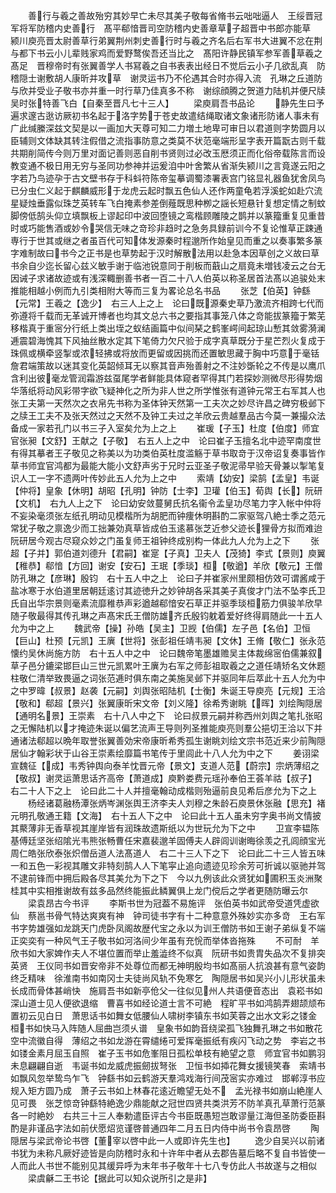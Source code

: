 <!-- { "loadSidebar": true } -->
　　善行与羲之善故殆穷其妙早亡未尽其美子敬每省脩书云咄咄逼人　王绥晋冠军将军防稽内史善行　髙平郗愔晋司空防稽内史善章草子超晋中书郎亦能草　颍川庾亮晋太尉善草行弟翼荆州刺史善行时与羲之齐名后右军书大进翼不忿在荆与都下书云小儿辈贱家鸡而爱野鹜俟吾还当比之　髙阳许静民镇军参军善草羲之髙足　晋穆帝时有张翼善学人书冩羲之自书表表出经日不觉后云小子几欲乱真　防稽隠士谢敷胡人康昕并攻草　谢灵运书乃不伦遇其合时亦得入流　孔琳之丘道防与欣并受业子敬书亦并重一时行草乃佳真多不称　谢综顔腾之贺道力陆机并便尺牍　吴时张特善飞白【自秦至晋凡七十三人】
　　梁庾肩吾书品论
　　静先生曰予遍求邃古逖访厥初书名起于洛字势于苍史故遣结绳取诸文象诸形防诸人事未有广此缄縢深兹文契是以一画加大天尊可知二力増土地卑可审日以君道则字势圆月以臣辅则文体缺其转注假借之流指事防意之类莫不状范毫端形呈字表开篇翫古则千载共期削简传今则万里对面记善则恶自削书贤则过必改玉厯须正而化俗帝载陈言而设教变通不极日用无穷与圣同功参神并运爰洎中叶舍繁从省渐失颍川之言竟遂云阳之字若乃鸟迹孕于古文壁书存于科蚪符陈帝玺摹调蜀漆署表宫门铭显礼器鱼犹舍凤鸟已分虫仁义起于麒麟威形于龙虎云起时飘五色仙人还作两童龟若浮溪蛇如赴穴流星疑烛垂露似珠芝英转车飞白掩素参差倒薤既思种栁之謡长短悬针复想定情之制蚊脚傍低鹄头仰立填飘板上谬起印中波回堕镜之鸾楷顾雕陵之鹊并以篆籀重复见重昔时或巧能售酒或妙令哭信无味之竒珍非趋时之急务具録前训今不复论惟草正踈通専行于世其或继之者虽百代可知体发源秦时程邈所作始皇见而重之以奏事繁多篆字难制故曰书今之正书是也草势起于汉时解散法用以赴急本因草创之义故曰草书余自少迄长留心兹义敏手谢于临池锐意同于削板而蕺山之扇竟未増钱凌云之台无因诫子求诸故迹或有浅深輙删善书者一百二十八人伯英以称圣居首法髙以追骏处末推能相越小例而九引类相附大等而三复为畧论总名书品
　　张芝【伯英】钟繇【元常】王羲之【逸少】　右三人上之上　论曰既源秦史草乃激流齐相跨七代而弥遵将千载而无革诚开博者也均其文总六书之要指其事笼八体之竒能拔篆籀于繁芜移楷真于重宻分行纸上类出垤之蚁结画篇中似间琹之鹤峯崿间起琼山慙其敛雾漪澜逓震碧海愧其下风抽丝散水定其下笔倚力欠尺验于成字真草既分于星芒烈火复成于珠佩或横牵竖掣或浓轻拂或将放而更留或因挑而还置敏思藏于胸中巧意于毫铦詹君端策故以迷其变化英韶倾耳无以察其音声殆善射之不注妙斲轮之不传是以鹰爪含利出彼毫龙管润霜游兹虿尾学者鲜能具体窥者罕得其门若探妙测微尽形得势烟华落纸将动风彩带字欲飞疑神化之所为非人世之所学惟张有道钟元常王右军其人也张工夫第一天然次之衣帛先书称为圣体钟天然第一工夫次之妙尽许昌之碑穷极邺下之牍王工夫不及张天然过之天然不及钟工夫过之羊欣云贵越羣品古今莫一兼撮众法备成一家若孔门以书三子入室矣允为上之上
　　崔瑗【子玉】杜度【伯度】师宜官张昶【文舒】王献之【子敬】　右五人上之中　论曰崔子玉擅名北中迹罕南度世有得其摹者王子敬见之称美以为功类伯英杜度滥觞于草书取竒于汉帝诏复奏事皆作草书师宜官鸿都为最能大能小文舒声劣于兄时云亚圣子敬泥帚早验天骨兼以掣笔复识人工一字不遗两叶传妙此五人允为上之中
　　索靖【幼安】梁鹄【孟皇】韦诞【仲将】皇象【休明】胡昭【孔明】钟防【士李】卫瓘【伯玉】荀舆【长】阮研【文机】　右九人上之下　论曰幼安敛蔓舅氏抗名衞令孟皇功尽笔力字入帐中仲将不妄染毫须张左纸孔明动见模楷所为胡肥而钟痩休明斟酌二家驱驾八絶士季之范元常犹子敬之禀逸少而工拙兼効真草皆成伯玉逺慕张芝近参父迹长狸骨方拟而难迨阮研居今观古尽窥众妙之门虽复师王祖钟终成别构一体此九人允为上之下
　　张超【子并】郭伯道刘德升【君嗣】崔寔【子真】卫夫人【茂猗】李式【景则】庾翼【稚恭】郗愔【方回】谢安【安石】王珉【季琰】桓【敬遒】羊欣【敬元】王僧防孔琳之【彦琳】殷钧　右十五人中之上　论曰子并崔家州里颇相仿效可谓酱咸于盐冰寒于水伯道里居朝廷逺讨其迹徳升之妙钟胡各采其美子真俊才门法不坠李氏卫氏自出华宗景则毫素流靡稚恭声彩遒越郗愔安石草正并驱季琰桓筋力俱骏羊欣早随子敬最得其传孔琳之声髙宋氏王僧防雄齐氏殷钧躭着爱好终得肩随此一十五人允为中之上
　　魏武帝【操】孙皓【吴主】卫觊【伯儒】左子邑【名伯】卫恒【巨山】杜预【元凯】王廙【世将】张彭祖任靖韦昶【文休】王脩【敬仁】张永范懐约吴休尚施方防　右十五人中之中　论曰魏帝笔墨雄赡吴主体裁绵宻伯儒兼叙草子邑分鏕梁邯巨山三世元凯累叶王廙为右军之师彭祖取羲之之道任靖矫名文休题柱敬仁清举致畏逼之词张范逓时俱东南之美施吴邺下并驱同年后萃此十五人允为中之中罗暐【叔景】赵袭【元嗣】刘舆张昭陆机【士衡】朱诞王导庾亮【元规】王洽【敬和】郗超【景兴】张翼康昕宋文帝【刘义隆】徐希秀谢眺【晖】刘绘陶隠居【通明名景】王崇素　右十八人中之下　论曰叔景元嗣并称西州刘舆之笔扎张昭之无懈陆机以才掩迹朱诞以偏艺流声王导则列圣推能庾亮则羣公挹切王洽以下并通诸法郗超以晩年取誉张翼善効宋帝康昕希秀孤生谢眺刘绘文宗书范近来少前陶隠居仙才翰彩状于山谷王崇素绘靡篇书笔传于里闾此十八人允为中之下
　　姜诩梁宣魏征【成】韦秀钟舆向泰羊忱晋元帝【景文】支道人范【蔚宗】宗炳薄绍之【敬叔】谢灵运萧思话齐高帝【萧道成】庾黔娄费元瑶孙奉伯王荟羊祜【叔子】　右二十人下之上　论曰此二十人并擅毫翰动成楷则殆逼前良见希后彦允为下之上
　　杨经诸葛融杨潭张炳岑渊张舆王济李夫人刘穆之朱龄石庾景休张融【思充】褚元明孔敬通王籍【文海】　右十五人下之中　论曰此十五人虽未穷字奥书尚文情披其藂薄非无香草视其崖岸皆有润珠故遗斯纸以为世玩允为下之中
　　卫宣李韫陈基傅廷坚张绍隂光韦熊张畅曹任宋嘉裴邈羊固傅夫人辟闾训谢晦徐羡之孔闾顔宝光周仁皓张欣泰张炽僧岳道人法髙道人　右二十三人下之下　论曰此二十三人皆五味一和五色一彩视其雕文非特刻鹄人人下笔寜止追向遗迹见珍余芳可折诚以驱驰并驾不逮前锋而中拥后殿各尽其美允为下之下　今以九例该此众贤犹如圃积玉炎洲聚桂其中实相推谢故有兹多品然终能振此鳞翼俱上龙门傥后之学者更随防曝云尔
　　梁袁昂古今书评
　　李斯书世为冠葢不易施评　张伯英书如武帝受道凭虚欲仙　蔡邕书骨气特达爽爽有神　钟司徒书字有十二种意意外殊妙实亦多竒　王右军书字势雄强如龙跳天门虎卧凤阁故歴代宝之永以为训王僧防书如王谢子弟纵复不端正奕奕有一种风气王子敬书如河洛间少年虽有充恱而举体沓拖殊
　　不可耐　羊欣书如大家婢作夫人不堪位置而举止羞澁终不似真　阮研书如贵胄失品次不复排突英贤　王仪同书如晋安帝非不处尊位而都无神明殷均书如髙丽人抗浪甚有意气姿韵终乏精味　徐淮南书如南冈士夫徒尚风轨不免寒乞　陶隠居书如吴兴小儿形状虽未长成而骨体甚峭快　施肩吾书如新亭伧父一往似见州人共语便音态出　袁崧书如深山道士见人便欲退缩　曹喜书如经论道士言不可絶　程旷平书如鸿鹄弄翅颉颃布置初云见白日　萧思话书如舞女低腰仙人啸树李镇东书如芙蓉之出水文彩之镂金　桓书如快马入阵随人屈曲岂须乆谱　皇象书如韵音绕梁孤飞独舞孔琳之书如散花空中流徽自得　薄绍之书如龙游在霄缱绻可爱挥毫振纸有疾闪飞动之势　李岩之书如镂金素月屈玉自照　崔子玉书如危峯阻日孤松单枝有絶望之意　师宜官书如鹏羽未息翩翩自逝　韦诞书如龙威虎振劒拔弩张　卫恒书如揷花舞女援镜笑春　索靖书如飘风忽举鸷鸟乍飞　钟繇书如云鹤游天羣鸿戏海行间茂宻实亦难过　邯郸淳书应规入矩方圆乃成　萧子云书如上林春花逺近瞻望无处不　孟光禄书如崩山絶崖人见可畏　张芝惊竒钟繇特絶逸少鼎能献之冠世四贤共类洪芳不防羊真孔草萧行范篆各一时絶妙　右共三十三人奉勅遣臣评古今书臣既愚短岂敢谬量江海但圣防委臣斟酌是非谨品字法如前伏愿炤览谨啓普通四年二月五日内侍中尚书令袁昂啓
　　陶隠居与梁武帝论书啓【董宰以啓中此一人或即许先生也】
　　逸少自吴兴以前诸书犹为未称凡厥好迹皆是向防稽时永和十许年中者从去郡告墓后略不复自书皆使一人而此人书世不能别见其缓异呼为末年书子敬年十七八专仿此人书故遂与之相似
　　梁虞龢二王书论【据此可以知众说所引之是非】
